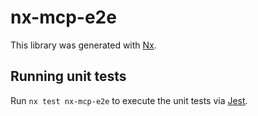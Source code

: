 # nx-mcp-e2e

This library was generated with [Nx](https://nx.dev).

## Running unit tests

Run `nx test nx-mcp-e2e` to execute the unit tests via [Jest](https://jestjs.io).
